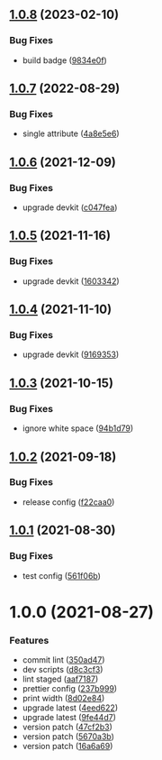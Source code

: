 ## [1.0.8](https://github.com/akijoey/prettier-config/compare/v1.0.7...v1.0.8) (2023-02-10)


### Bug Fixes

* build badge ([9834e0f](https://github.com/akijoey/prettier-config/commit/9834e0fe163ce9c4691b9646e6167c995a3470cd))

## [1.0.7](https://github.com/akijoey/prettier-config/compare/v1.0.6...v1.0.7) (2022-08-29)


### Bug Fixes

* single attribute ([4a8e5e6](https://github.com/akijoey/prettier-config/commit/4a8e5e610425ae21775fc1f53d7937e4e3a8da14))

## [1.0.6](https://github.com/akijoey/prettier-config/compare/v1.0.5...v1.0.6) (2021-12-09)


### Bug Fixes

* upgrade devkit ([c047fea](https://github.com/akijoey/prettier-config/commit/c047fea0ca517ff306c952d2a8c4f828c742e349))

## [1.0.5](https://github.com/akijoey/prettier-config/compare/v1.0.4...v1.0.5) (2021-11-16)


### Bug Fixes

* upgrade devkit ([1603342](https://github.com/akijoey/prettier-config/commit/1603342e5725a702725b505cec4aa2ea629db41b))

## [1.0.4](https://github.com/akijoey/prettier-config/compare/v1.0.3...v1.0.4) (2021-11-10)


### Bug Fixes

* upgrade devkit ([9169353](https://github.com/akijoey/prettier-config/commit/91693530143449ae2e99d64fd1542af47ff2cef9))

## [1.0.3](https://github.com/akijoey/prettier-config/compare/v1.0.2...v1.0.3) (2021-10-15)


### Bug Fixes

* ignore white space ([94b1d79](https://github.com/akijoey/prettier-config/commit/94b1d792cc4f76a5f8603381e4b89b4a51a66fbc))

## [1.0.2](https://github.com/akijoey/prettier-config/compare/v1.0.1...v1.0.2) (2021-09-18)


### Bug Fixes

* release config ([f22caa0](https://github.com/akijoey/prettier-config/commit/f22caa024aa8bd89efb92c33c6c200f9cdafbaa5))

## [1.0.1](https://github.com/akijoey/prettier-config/compare/v1.0.0...v1.0.1) (2021-08-30)


### Bug Fixes

* test config ([561f06b](https://github.com/akijoey/prettier-config/commit/561f06b9b48fd26be46e28ce2e6380020cc03f2a))

# 1.0.0 (2021-08-27)


### Features

* commit lint ([350ad47](https://github.com/akijoey/prettier-config/commit/350ad4768170959d3a3a0db3b9f08e5a250f2524))
* dev scripts ([d8c3cf3](https://github.com/akijoey/prettier-config/commit/d8c3cf35cf8011fd44972d1dcf27f9dc3887f76a))
* lint staged ([aaf7187](https://github.com/akijoey/prettier-config/commit/aaf7187f356268f6d31286493432e347dd34c895))
* prettier config ([237b999](https://github.com/akijoey/prettier-config/commit/237b999bf7cd37d73b815f072ed1b9f4421a4a1c))
* print width ([8d02e84](https://github.com/akijoey/prettier-config/commit/8d02e8480f61e8bbee498d980b7c63deb1b8dbc8))
* upgrade latest ([4eed622](https://github.com/akijoey/prettier-config/commit/4eed622c4781b799f17403513ca6a5a4e992b55c))
* upgrade latest ([9fe44d7](https://github.com/akijoey/prettier-config/commit/9fe44d7177b76cb6c2ff655ff928d15ecdcfe6f2))
* version patch ([47cf2b3](https://github.com/akijoey/prettier-config/commit/47cf2b3e2e1ba545bacbfbe3ef53074f54a48e62))
* version patch ([5670a3b](https://github.com/akijoey/prettier-config/commit/5670a3b4498fadaf9bec3e466d82cfba31783389))
* version patch ([16a6a69](https://github.com/akijoey/prettier-config/commit/16a6a69ed7556ad768e9e1900cee23ed910dfdd8))
